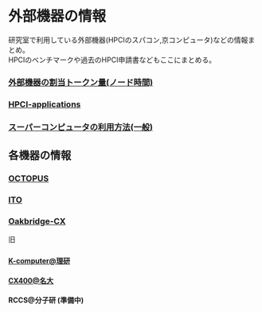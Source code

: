 # 外部機器の情報

研究室で利用している外部機器(HPCIのスパコン,京コンピュータ)などの情報まとめ。  
HPCIのベンチマークや過去のHPCI申請書などもここにまとめる。  

### [外部機器の割当トークン量(ノード時間)](https://github.com/mtbys-lab/Docs_pin_rpstry/tree/master/HPCI_Token)
### [HPCI-applications](https://github.com/mtbys-lab/HPCI-applications)

### [スーパーコンピュータの利用方法(一般)](https://github.com/mtbys-lab/hpc-intro)

## 各機器の情報

### [OCTOPUS](https://github.com/mtbys-lab/octopus)
### [ITO](https://github.com/mtbys-lab/ito)
### [Oakbridge-CX](https://github.com/mtbys-lab/Oakbridge-CX)

旧
### 
#### [K-computer@理研](https://github.com/mtbys-lab/K-computer)
#### [CX400@名大](https://github.com/mtbys-lab/cx400)
#### RCCS@分子研 (準備中)

